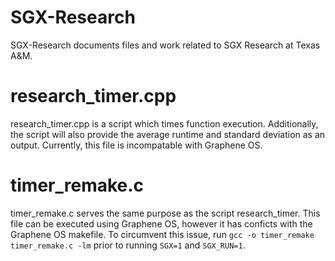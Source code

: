 # SGX-Research
SGX-Research documents files and work related to SGX Research at Texas A&M. 

# research_timer.cpp
research_timer.cpp is a script which times function execution. Additionally, the 
script will also provide the average runtime and standard deviation as an output.
Currently, this file is incompatable with Graphene OS.  

# timer_remake.c
timer_remake.c serves the same purpose as the script research_timer. This file
can be executed using Graphene OS, however it has conficts with the Graphene OS makefile.
To circumvent this issue, run `gcc -o timer_remake timer_remake.c -lm` prior to running `SGX=1` and `SGX_RUN=1`.

